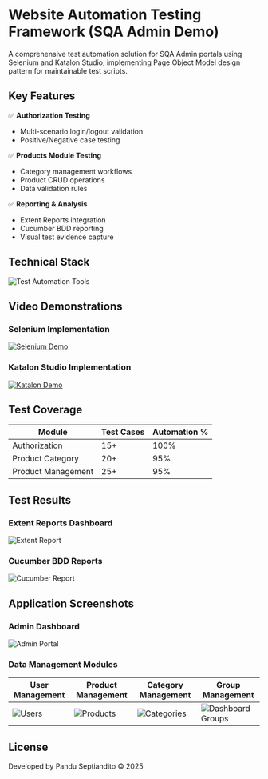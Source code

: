 # Website Automation Testing Framework (SQA Admin Demo)

A comprehensive test automation solution for SQA Admin portals using Selenium and Katalon Studio, implementing Page Object Model design pattern for maintainable test scripts.

## Key Features
✅ **Authorization Testing**  
- Multi-scenario login/logout validation  
- Positive/Negative case testing  

✅ **Products Module Testing**  
- Category management workflows  
- Product CRUD operations  
- Data validation rules  

✅ **Reporting & Analysis**  
- Extent Reports integration  
- Cucumber BDD reporting  
- Visual test evidence capture  

## Technical Stack
![Test Automation Tools](https://github.com/user-attachments/assets/111446b4-9873-4caf-a15d-92f410dc5aac)

## Video Demonstrations
### Selenium Implementation
[![Selenium Demo](https://img.youtube.com/vi/VIDEO_ID/0.jpg)](https://drive.google.com/file/d/1FrcK3dM7GQ3mMsfc1fV32Pi8_1HdUdcF/view)

### Katalon Studio Implementation  
[![Katalon Demo](https://img.youtube.com/vi/VIDEO_ID/0.jpg)](https://drive.google.com/file/d/1kFQ7hNKigKGu2HnpWzD-k54z2Kke8Rsd/view)

## Test Coverage
| Module           | Test Cases | Automation % |
|------------------|------------|--------------|
| Authorization    | 15+        | 100%         |
| Product Category | 20+        | 95%          |
| Product Management | 25+      | 95%          |

## Test Results
### Extent Reports Dashboard
![Extent Report](https://github.com/user-attachments/assets/fa70b786-d089-4615-bf16-e63bfa66df01)

### Cucumber BDD Reports
![Cucumber Report](https://github.com/user-attachments/assets/ea1417f1-cfb4-4c8c-99b9-56f6558918cd)

## Application Screenshots
### Admin Dashboard
![Admin Portal](https://github.com/user-attachments/assets/37849ad7-3e66-4aae-8096-c450c4228bf1)

### Data Management Modules
| User Management | Product Management | Category Management | Group Management |
|-----------------|--------------------|---------------------|------------------|
| ![Users](https://github.com/user-attachments/assets/7eacebc5-4074-4b5f-ae5c-a43185d4067f) | ![Products](https://github.com/user-attachments/assets/2576e24c-c493-450a-a0c4-c3e3e318bdae) | ![Categories](https://github.com/user-attachments/assets/88cb2e99-8ad2-494a-977b-a9551a99f351) | ![Dashboard Groups](https://github.com/user-attachments/assets/540219a5-f5d3-46f2-9313-b42c68aed3b6) |

## License
Developed by Pandu Septiandito © 2025
